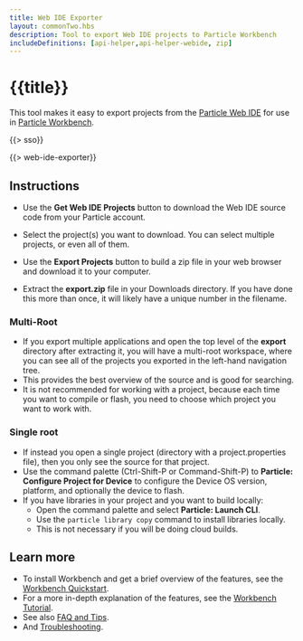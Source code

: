 ```yaml
---
title: Web IDE Exporter
layout: commonTwo.hbs
description: Tool to export Web IDE projects to Particle Workbench
includeDefinitions: [api-helper,api-helper-webide, zip]
---
```


# {{title}}

This tool makes it easy to export projects from the [Particle Web IDE](https://build.particle.io) for use in 
[Particle Workbench](/getting-started/developer-tools/workbench/).

{{> sso}}

{{> web-ide-exporter}}

## Instructions

- Use the **Get Web IDE Projects** button to download the Web IDE source code from your Particle account.

- Select the project(s) you want to download. You can select multiple projects, or even all of them.

- Use the **Export Projects** button to build a zip file in your web browser and download it to your computer.

- Extract the **export.zip** file in your Downloads directory. If you have done this more than once, it will likely have a unique number in the filename.

### Multi-Root

- If you export multiple applications and open the top level of the **export** directory after extracting it, you will have a multi-root workspace, where you can see all of the projects you exported in the left-hand navigation tree.
- This provides the best overview of the source and is good for searching.
- It is not recommended for working with a project, because each time you want to compile or flash, you need to choose which project you want to work with.

### Single root

- If instead you open a single project (directory with a project.properties file), then you only see the source for that project.
- Use the command palette (Ctrl-Shift-P or Command-Shift-P) to **Particle: Configure Project for Device** to configure the Device OS version, platform, and optionally the device to flash.
- If you have libraries in your project and you want to build locally:
  - Open the command palette and select **Particle: Launch CLI**.
  - Use the `particle library copy` command to install libraries locally.
  - This is not necessary if you will be doing cloud builds.

## Learn more

- To install Workbench and get a brief overview of the features, see the [Workbench Quickstart](/quickstart/workbench/).
- For a more in-depth explanation of the features, see the [Workbench Tutorial](/getting-started/developer-tools/workbench/).
- See also [FAQ and Tips](/getting-started/developer-tools/workbench-faq/).
- And [Troubleshooting](/troubleshooting/guides/build-tools-troubleshooting/troubleshooting-the-particle-workbench/).

